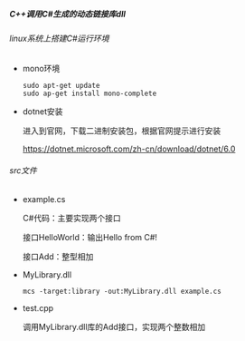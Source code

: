 ##### C++调用C#生成的动态链接库dll

###### linux系统上搭建C#运行环境

- mono环境

  ```shell
  sudo apt-get update
  sudo ap-get install mono-complete
  ```

  

- dotnet安装

  进入到官网，下载二进制安装包，根据官网提示进行安装

  https://dotnet.microsoft.com/zh-cn/download/dotnet/6.0

  
  

###### src文件

- example.cs

  C#代码：主要实现两个接口

  接口HelloWorld：输出Hello from C#!

  接口Add：整型相加

- MyLibrary.dll

  ```shell
  mcs -target:library -out:MyLibrary.dll example.cs 
  ```

- test.cpp

  调用MyLibrary.dll库的Add接口，实现两个整数相加